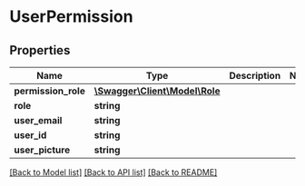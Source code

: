 # UserPermission

## Properties
Name | Type | Description | Notes
------------ | ------------- | ------------- | -------------
**permission_role** | [**\Swagger\Client\Model\Role**](Role.md) |  | 
**role** | **string** |  | 
**user_email** | **string** |  | 
**user_id** | **string** |  | 
**user_picture** | **string** |  | 

[[Back to Model list]](../../README.md#documentation-for-models) [[Back to API list]](../../README.md#documentation-for-api-endpoints) [[Back to README]](../../README.md)

